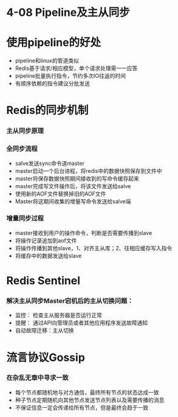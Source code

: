 # 4-08 Pipeline及主从同步

# 使用pipeline的好处

- pipeline和linux的管道类似
- Redis基于请求/相应模型，单个请求处理需一一应答
- pipeline批量执行指令，节约多次IO往返的时间
- 有顺序依赖的指令建议分批发送

# Redis的同步机制

### 主从同步原理

### 全同步流程

- salve发送sync命令道master
- master启动一个后台进程，将redis中的数据快照保存到文件中
- master将保存数据快照期间接收到的写命令缓存起来
- master完成写文件操作后，将该文件发送给salve
- 使用新的AOF文件替换掉旧的AOF文件
- Master将这期间收集的增量写命令发送给salve端

### 增量同步过程

- master接收到用户的操作命令，判断是否需要传播到slave
- 将操作记录追加到aof文件
- 将操作传播到其他slave，1、对齐主从库；2、往相应缓存写入指令
- 将缓存中的数据发送给slave

# Redis Sentinel

### 解决主从同步Master宕机后的主从切换问题：

- 监控： 检查主从服务器是否运行正常
- 提醒： 通过API向管理员或者其他应用程序发送故障通知
- 自动故障迁移：主从切换

# 流言协议Gossip

### 在杂乱无章中寻求一致

- 每个节点都随机地与对方通信，最终所有节点的状态达成一致
- 种子节点定期随机向其他节点发送节点列表以及需要传播的消息
- 不保证信息一定会传递给所有节点，但是最终会趋于一致